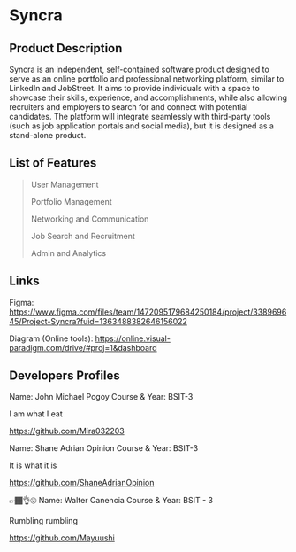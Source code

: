 # Syncra

## Product Description 
  Syncra is an independent, self-contained software product designed to serve as an online portfolio and professional networking platform,
  similar to LinkedIn and JobStreet. It aims to provide individuals with a space to showcase their skills, experience, and accomplishments,
  while also allowing recruiters and employers to search for and connect with potential candidates. The platform will integrate seamlessly
  with third-party tools (such as job application portals and social media), but it is designed as a stand-alone product.


## List of Features
> User Management
> 
> Portfolio Management
> 
> Networking and Communication
> 
> Job Search and Recruitment
> 
> Admin and Analytics

## Links
Figma: https://www.figma.com/files/team/1472095179684250184/project/338969645/Project-Syncra?fuid=1363488382646156022

Diagram (Online tools): https://online.visual-paradigm.com/drive/#proj=1&dashboard
## Developers Profiles

Name: John Michael Pogoy Course & Year: BSIT-3

I am what I eat

https://github.com/Mira032203

Name: Shane Adrian Opinion Course & Year: BSIT-3

It is what it is

https://github.com/ShaneAdrianOpinion

👉🏾👌😍
Name: Walter Canencia Course & Year: BSIT - 3

Rumbling rumbling

https://github.com/Mayuushi

